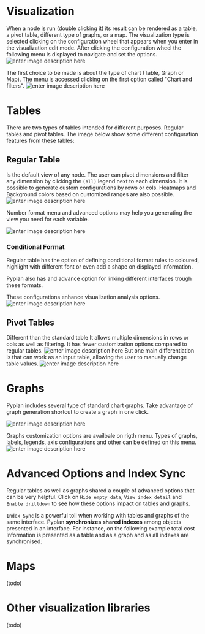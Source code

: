 # Visualization
When a node is run (double clicking it) its result can be rendered as a table, a pivot table, different type of graphs, or a map.
The visualization type is selected clicking on the configuration wheel that appears when you enter in the visualization edit mode. After clicking the configuration wheel the following menu is displayed to navigate and set the options.
![enter image description here](http://img.pyplan.org/viz-edit2.png)

The first choice to be made is about the type of chart (Table, Graph or Map). The menu is accessed clicking on the first option called "Chart and filters".
![enter image description here](http://img.pyplan.org/viz-viz-type1.png)


# Tables
There are two types of tables intended for different purposes. 
Regular tables and pivot tables.
The image below show some different configuration features from these tables:


## Regular Table
Is the default view of any node. The user can pivot dimensions and filter any dimension by clicking the `(all)` legend next to each dimension.
It is possible to generate custom configurations by rows or cols. Heatmaps and Background colors based on customized ranges are also possible.
 ![enter image description here](http://img.pyplan.org/viz-table-standard.png)
 
Number format menu and advanced options may help you generating the view you need for each variable.

![enter image description here](http://img.pyplan.org/Vizua_tables_format.png)

### Conditional Format
Regular table has the option of defining conditional format rules to coloured, highlight with different font or even add a shape on displayed information.

Pyplan also has and advance option for linking different interfaces trough these formats.

These configurations enhance visualization analysis options.
![enter image description here](http://img.pyplan.org/Vizua_cond_format.png)
## Pivot Tables
Different than the standard table It allows multiple dimensions in rows or cols as well as filtering.
It has fewer customization options compared to regular tables.
![enter image description here](http://img.pyplan.org/viz-tables-dif1.png)
But one main differentiation is that can work as an input table, allowing the user to manually change table values.
![enter image description here](http://img.pyplan.org/viz-edit-table.png)
# Graphs
Pyplan includes several type of standard chart graphs.
Take advantage of graph generation shortcut to create a graph in one click.

![enter image description here](http://img.pyplan.org/Visua_table_n_graph.png)

Graphs customization options are availbale on rigth menu. 
Types of graphs, labels, legends, axis configurations and other can be defined on this menu.
 ![enter image description here](http://img.pyplan.org/Visua_graph_cust.png)
# Advanced Options and Index Sync

Regular tables as well as graphs shared a couple of advanced options that can be very helpful. Click on  `Hide empty data`,  `View index detail` and  `Enable drilldown` to see how these options impact on tables and graphs.

`Index Sync` is a powerful toll when working with tables and graphs of the same interface.
Pyplan **synchronizes** **shared indexes** among objects presented in an interface.
For instance, on the following example total cost Information is presented as a table and as a graph and as all indexes are synchronised.
# Maps
(todo)
# Other visualization libraries
(todo)




<!--stackedit_data:
eyJoaXN0b3J5IjpbMjA5MTgwMzk5MCwtMjc3Nzc3ODE5LDEwNT
EzMjI4NjMsLTE4ODQyMzA4NzMsODExNTI2Njc0LDExNTQzMjM5
ODYsMzA3NzExOTI1LDQ1MzkxOTMwNiwxMzkyMzY4NTM4LC02ND
U3NjExMjMsMTAxMTY5NjM3MiwtNzE2MTEwNzM4LC0xMTIyODkw
Njk1LC03NDQ5MjA4MjEsLTExMjI4OTA2OTUsLTc0NDkyMDgyMS
wtNzc5MDE4NjM5LC0yMTE4OTc2MTEyLDE5NDg5NzU5ODEsMTE1
NTA5MTM3MV19
-->